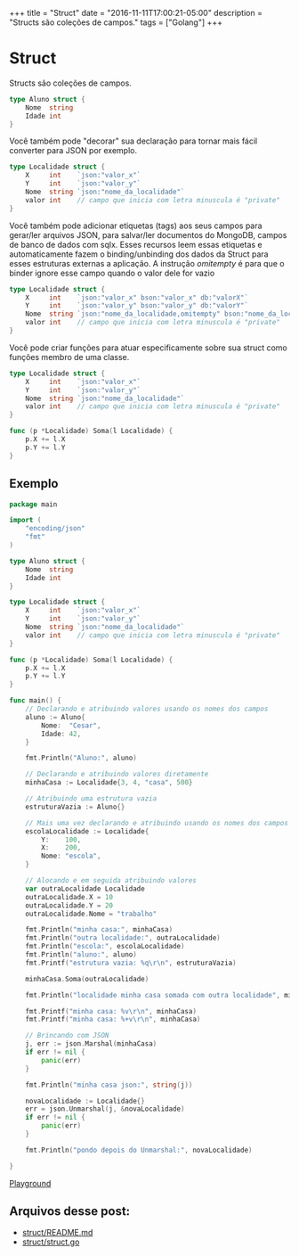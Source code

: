 +++
title = "Struct"
date = "2016-11-11T17:00:21-05:00"
description = "Structs são coleções de campos."
tags = ["Golang"]
+++
# Struct

Structs são coleções de campos.

```go
type Aluno struct {
	Nome  string
	Idade int
}
```

Você também pode "decorar" sua declaração para tornar mais fácil converter para JSON por exemplo.

```go
type Localidade struct {
	X     int    `json:"valor_x"`
	Y     int    `json:"valor_y"`
	Nome  string `json:"nome_da_localidade"`
	valor int    // campo que inicia com letra minuscula é "private"
}
```

Você também pode adicionar etiquetas (tags) aos seus campos para gerar/ler arquivos JSON, para salvar/ler documentos do MongoDB, campos de banco de dados com sqlx. Esses recursos leem essas etiquetas e automaticamente fazem o binding/unbinding dos dados da Struct para esses estruturas externas a aplicação. A instrução *omitempty* é para que o binder ignore esse campo quando o valor dele for vazio

```go
type Localidade struct {
	X     int    `json:"valor_x" bson:"valor_x" db:"valorX"`
	Y     int    `json:"valor_y" bson:"valor_y" db:"valorY"`
	Nome  string `json:"nome_da_localidade,omitempty" bson:"nome_da_localidade,omitempty" db:"nomeDaLocalidade,omitempty"`
	valor int    // campo que inicia com letra minuscula é "private"
}
```

Você pode criar funções para atuar especificamente sobre sua struct como funções membro de uma classe.

```go
type Localidade struct {
	X     int    `json:"valor_x"`
	Y     int    `json:"valor_y"`
	Nome  string `json:"nome_da_localidade"`
	valor int    // campo que inicia com letra minuscula é "private"
}

func (p *Localidade) Soma(l Localidade) {
	p.X += l.X
	p.Y += l.Y
}
```

## Exemplo

```go
package main

import (
	"encoding/json"
	"fmt"
)

type Aluno struct {
	Nome  string
	Idade int
}

type Localidade struct {
	X     int    `json:"valor_x"`
	Y     int    `json:"valor_y"`
	Nome  string `json:"nome_da_localidade"`
	valor int    // campo que inicia com letra minuscula é "private"
}

func (p *Localidade) Soma(l Localidade) {
	p.X += l.X
	p.Y += l.Y
}

func main() {
	// Declarando e atribuindo valores usando os nomes dos campos
	aluno := Aluno{
		Nome:  "Cesar",
		Idade: 42,
	}

	fmt.Println("Aluno:", aluno)

	// Declarando e atribuindo valores diretamente
	minhaCasa := Localidade{3, 4, "casa", 500}

	// Atribuindo uma estrutura vazia
	estruturaVazia := Aluno{}

	// Mais uma vez declarando e atribuindo usando os nomes dos campos
	escolaLocalidade := Localidade{
		Y:    100,
		X:    200,
		Nome: "escola",
	}

	// Alocando e em seguida atribuindo valores
	var outraLocalidade Localidade
	outraLocalidade.X = 10
	outraLocalidade.Y = 20
	outraLocalidade.Nome = "trabalho"

	fmt.Println("minha casa:", minhaCasa)
	fmt.Println("outra localidade:", outraLocalidade)
	fmt.Println("escola:", escolaLocalidade)
	fmt.Println("aluno:", aluno)
	fmt.Printf("estrutura vazia: %q\r\n", estruturaVazia)

	minhaCasa.Soma(outraLocalidade)

	fmt.Println("localidade minha casa somada com outra localidade", minhaCasa)

	fmt.Printf("minha casa: %v\r\n", minhaCasa)
	fmt.Printf("minha casa: %+v\r\n", minhaCasa)

	// Brincando com JSON
	j, err := json.Marshal(minhaCasa)
	if err != nil {
		panic(err)
	}

	fmt.Println("minha casa json:", string(j))

	novaLocalidade := Localidade{}
	err = json.Unmarshal(j, &novaLocalidade)
	if err != nil {
		panic(err)
	}

	fmt.Println("pondo depois do Unmarshal:", novaLocalidade)

}
```
[Playground](https://play.golang.org/p/_TiiFcxGx_)

## Arquivos desse post:

- [struct/README.md](https://github.com/go-br/estudos/blob/master/struct/README.md)
- [struct/struct.go](https://github.com/go-br/estudos/blob/master/struct/struct.go)
